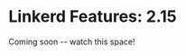 <!--
SPDX-FileCopyrightText: 2024 Buoyant Inc.
SPDX-License-Identifier: Apache-2.0
-->

# Linkerd Features: 2.15

Coming soon -- watch this space!
